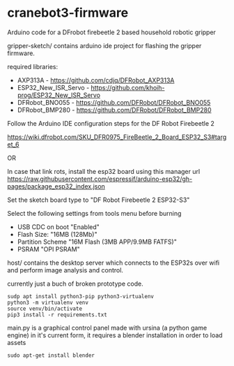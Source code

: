 # cranebot3-firmware
Arduino code for a DFrobot firebeetle 2 based household robotic gripper


gripper-sketch/ contains arduino ide project for flashing the gripper firmware.

required libraries:

 - AXP313A - https://github.com/cdjq/DFRobot_AXP313A
 - ESP32_New_ISR_Servo - https://github.com/khoih-prog/ESP32_New_ISR_Servo
 - DFRobot_BNO055 - https://github.com/DFRobot/DFRobot_BNO055
 - DFRobot_BMP280 - https://github.com/DFRobot/DFRobot_BMP280


Follow the Arduino IDE configuration steps for the DF Robot Firebeetle 2

  https://wiki.dfrobot.com/SKU_DFR0975_FireBeetle_2_Board_ESP32_S3#target_6

OR

  In case that link rots, install the esp32 board using this manager url https://raw.githubusercontent.com/espressif/arduino-esp32/gh-pages/package_esp32_index.json
  
  Set the sketch board type to "DF Robot Firebeetle 2 ESP32-S3"
  
  Select the following settings from tools menu before burning
	
 - USB CDC on boot "Enabled"
 - Flash Size: "16MB (128Mb)"
 - Partition Scheme "16M Flash (3MB APP/9.9MB FATFS)"
 - PSRAM "OPI PSRAM"

host/ contains the desktop server which connects to the ESP32s over wifi and perform image analysis and control.

currently just a buch of broken prototype code.

    sudp apt install python3-pip python3-virtualenv
    python3 -m virtualenv venv
    source venv/bin/activate
    pip3 install -r requirements.txt

main.py is a graphical control panel made with ursina (a python game engine)
in it's current form, it requires a blender installation in order to load assets

    sudo apt-get install blender
